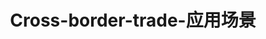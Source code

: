 ---
{
    layout: Layout,
    isCrossBorderTrade: true,
    title: Cross-border-trade-应用场景,
    inland: {
    },
    international: {
        # todo shan 文案待修改
        appTitleContent: {
            title: 应用场景,
            subTitle: 加强数据共享，提升政务效率,
            bg_banner: cross_border_trade_banner
        },
        appExample: [
            {
                position: 0,
                banner: asia_banner.png,
                icon: icon-zhengwu,
                category: 金融服务,
                title: 亚洲数字银行,
                description: [
                    {
                        paragraph: BIANJIE.AI Global 与亚洲数字银行有限公司（注册号 LL16434）（持牌纳闽投资银行）（许可证号：200134BI）拥有长期战略合作关系，通过区块链跨链、大数据隐私保护等前沿创新技术，开发打造可支撑高效自金融服务并支持全球合法贸易的新一代数字银行服务基础设施，为全球企业和个人提供更安全、更低成本和更透明高效的合法金融服务，助推传统金融拥抱数字金融，推进全球资产数字化及合法贸易生态建设。
                    },
                    {
                        paragraph: Bianjie Global 依赖于其区块链互联网创新能力、跨系统跨链、资产数字化建模与交易、大数据隐私保护、链上治理等创新技术，采用其 IRITA （Cosmos 企业版）区块链架构，运用于建设新一代数字银行基础设施，推动亚洲优质资产面向国际市场，高效支撑全球化合法可信贸易流通。此次战略合作对于在中国、东盟、伊斯兰金融市场乃至全世界，基于区块链创新技术构建具有范式效应的普惠自金融生态具有重要意义，合作双方从技术能力、产品系统、生态拓展等多维度进行技术共享和优势互补，在数字金融服务领域开展深入合作，全面探索、共建、发展「基于区块链技术支持自金融服务的新一代数字银行」。
                    }
                ]
            },
            {
                position: 1,
                banner: dodr_banner.png,
                icon: icon-kuajingmaoyi,
                category: 跨境贸易,
                title: 丝路之舟,
                description: [
                    {
                        paragraph: Bianjie Global 已与中国丝路集团全资子公司丝路之舟就「基于区块链及大数据隐私保护技术的新一代数字贸易基础设施」达成战略合作，支持打造联合国贸发会（UNCTAD，联合国系统内唯一综合处理国家贸易与经济发展问题的国际经济组织）的新型数字贸易基础设施平台 DODR。DODR 的目标是建立「自由、公平、诚信」的可信数字贸易体系，形成全球普惠贸易新秩序、新规则、新体系，用于保护消费者权益，促进国际贸易和跨境电商发展。
                    },
                    {
                        paragraph: Bianjie Global 以其区块链互联网创新能力、跨系统、资产数字化建模与交易、大数据隐私保护、链上治理等前沿技术为依托，将其 IRITA 产品应用于 DODR 平台建设，联合丝路之舟共同打造新一代数字贸易样板，搭建相应的数字物流与数字金融体系，实现更加便捷的跨境贸易。
                    }
                ]
            }
        ]
    }
}
---
